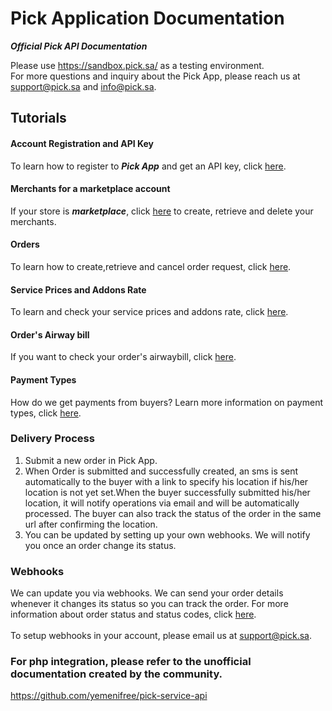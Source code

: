# Pick Application Documentation

***Official Pick API Documentation***

Please use https://sandbox.pick.sa/ as a testing environment.<br>
For more questions and inquiry about the Pick App, please reach us at support@pick.sa and info@pick.sa.

## Tutorials
#### Account Registration and API Key
To learn how to register to ***Pick App*** and get an API key, click <a href="https://github.com/Pick-technical/Docs/blob/master/account_registration.md">here</a>.
#### Merchants for a marketplace account
If your store is ***marketplace***, click <a href="https://github.com/Pick-technical/Docs/blob/master/merchants.md">here</a> to create, retrieve and delete your merchants.
#### Orders
To learn how to create,retrieve and cancel order request, click <a href="https://github.com/Pick-technical/Docs/blob/master/orders.md">here</a>.
#### Service Prices and Addons Rate
To learn and check your service prices and addons rate, click <a href="https://github.com/Pick-technical/Docs/blob/master/service_prices%20_and_addons_rate.md">here</a>.
#### Order's Airway bill
If you want to check your order's airwaybill, click <a href="https://github.com/Pick-technical/Docs/blob/master/airway_bill.md">here</a>.
#### Payment Types
How do we get payments from buyers? Learn more information on payment types, click <a href="https://github.com/Pick-technical/Docs/blob/master/payment_type.md">here</a>.

### Delivery Process
1. Submit a new order in Pick App.
2. When Order is submitted and successfully created, an sms is sent automatically to the buyer with a link to specify his location if his/her location is not yet set.When the buyer successfully submitted his/her location, it will notify operations via email and will be automatically processed. The buyer can also track the status of the order in the same url after confirming the location.
3. You can be updated by setting up your own webhooks. We will notify you once an order change its status.

### Webhooks
We can update you via webhooks.
We can send your order details whenever it changes its status so you can track the order. For
more information about order status and status codes, click <a href="https://github.com/Pick-technical/Docs/blob/master/order_status_and_status_codes.md">here</a>.
<br><br>
To setup webhooks in your account, please email us at support@pick.sa.

### For php integration, please refer to the unofficial documentation created by the community.
https://github.com/yemenifree/pick-service-api
